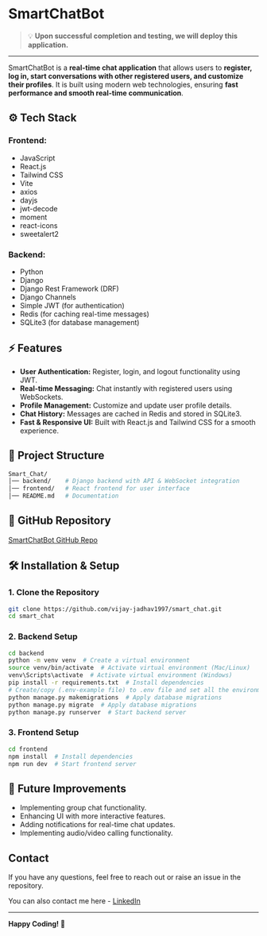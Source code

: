 # SmartChatBot

>  💡 **Upon successful completion and testing, we will deploy this application.**
---
SmartChatBot is a **real-time chat application** that allows users to **register, log in, start conversations with other registered users, and customize their profiles**. It is built using modern web technologies, ensuring **fast performance and smooth real-time communication**.

## ⚙ Tech Stack

### **Frontend:**
- JavaScript
- React.js
- Tailwind CSS
- Vite
- axios
- dayjs
- jwt-decode
- moment
- react-icons
- sweetalert2

### **Backend:**
- Python
- Django
- Django Rest Framework (DRF)
- Django Channels
- Simple JWT (for authentication)
- Redis (for caching real-time messages)
- SQLite3 (for database management)

## ⚡ Features
- **User Authentication:** Register, login, and logout functionality using JWT.
- **Real-time Messaging:** Chat instantly with registered users using WebSockets.
- **Profile Management:** Customize and update user profile details.
- **Chat History:** Messages are cached in Redis and stored in SQLite3.
- **Fast & Responsive UI:** Built with React.js and Tailwind CSS for a smooth experience.

## 📂 Project Structure
```bash
Smart_Chat/
│── backend/    # Django backend with API & WebSocket integration
│── frontend/   # React frontend for user interface
│── README.md   # Documentation
```

## 🔗 GitHub Repository
[SmartChatBot GitHub Repo](https://github.com/vijay-jadhav1997/smart_chat.git)

## 🛠️ Installation & Setup
### **1. Clone the Repository**
```bash
git clone https://github.com/vijay-jadhav1997/smart_chat.git
cd smart_chat
```
### **2. Backend Setup**
```bash
cd backend
python -m venv venv  # Create a virtual environment
source venv/bin/activate  # Activate virtual environment (Mac/Linux)
venv\Scripts\activate  # Activate virtual environment (Windows)
pip install -r requirements.txt  # Install dependencies
# Create/copy (.env-example file) to .env file and set all the environment variables.
python manage.py makemigrations  # Apply database migrations
python manage.py migrate  # Apply database migrations
python manage.py runserver  # Start backend server
```
### **3. Frontend Setup**
```bash
cd frontend
npm install  # Install dependencies
npm run dev  # Start frontend server
```

## 🎯 Future Improvements
- Implementing group chat functionality.
- Enhancing UI with more interactive features.
- Adding notifications for real-time chat updates.
- Implementing audio/video calling functionality.

##  Contact
If you have any questions, feel free to reach out or raise an issue in the repository.

You can also contact me here - [LinkedIn](https://www.linkedin.com/in/vijay-jadhav1997)

---
**Happy Coding! 🚀**
